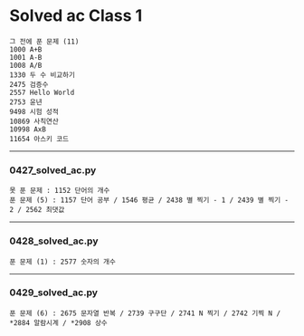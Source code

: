 # Solved ac Class 1

```
그 전에 푼 문제 (11)
1000 A+B
1001 A-B
1008 A/B
1330 두 수 비교하기
2475 검증수
2557 Hello World
2753 윤년
9498 시험 성적
10869 사칙연산
10998 AxB
11654 아스키 코드
```



---

### 0427_solved_ac.py 

```
못 푼 문제 : 1152 단어의 개수
푼 문제 (5) : 1157 단어 공부 / 1546 평균 / 2438 별 찍기 - 1 / 2439 별 찍기 - 2 / 2562 최댓값
```



---

### 0428_solved_ac.py

```
푼 문제 (1) : 2577 숫자의 개수
```



----

### 0429_solved_ac.py

```
푼 문제 (6) : 2675 문자열 반복 / 2739 구구단 / 2741 N 찍기 / 2742 기찍 N / *2884 알람시계 / *2908 상수
```

